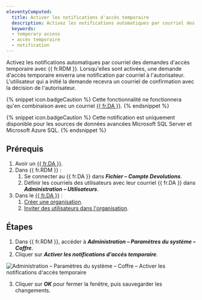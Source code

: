 ```yaml
---
eleventyComputed:
  title: Activer les notifications d'accès temporaire
  description: Activez les notifications automatiques par courriel des demandes d'accès temporaire avec {{ fr.RDM }}. Lorsqu'elles sont activées, une demande d'accès temporaire enverra une notification par courriel à l'autorisateur. L'utilisateur qui a initié la demande recevra un courriel de confirmation avec la décision de l'autorisateur.
  keywords:
  - temporary access
  - accès temporaire
  - notification
---
```

Activez les notifications automatiques par courriel des demandes d'accès temporaire avec {{ fr.RDM }}. Lorsqu'elles sont activées, une demande d'accès temporaire enverra une notification par courriel à l'autorisateur. L'utilisateur qui a initié la demande recevra un courriel de confirmation avec la décision de l'autorisateur.

{% snippet icon.badgeCaution %}
Cette fonctionnalité ne fonctionnera qu'en combinaison avec un courriel [{{ fr.DA }}](/fr/cloud/devolutions-account/create-devolutions-account).
{% endsnippet %}

{% snippet icon.badgeCaution %}
Cette notification est uniquement disponible pour les sources de données avancées Microsoft SQL Server et Microsoft Azure SQL.
{% endsnippet %}

## Prérequis

1. Avoir un [{{ fr.DA }}](/fr/cloud/devolutions-account/create-devolutions-account).
1. Dans {{ fr.RDM }} :
    1. Se connecter au {{ fr.DA }} dans ***Fichier – Compte Devolutions***.
    1. Définir les courriels des utilisateurs avec leur courriel {{ fr.DA }} dans ***Administration – Utilisateurs***.
1. Dans le [{{ fr.DA }}](https://portal.devolutions.com/) :
    1. [Créer une organisation](/fr/cloud/organizations/create-organization).
    1. [Inviter des utilisateurs dans l'organisation](/fr/cloud/organizations/invite-users-organization).

## Étapes

1. Dans {{ fr.RDM }}, accéder à ***Administration – Paramètres du système – Coffre***.
1. Cliquer sur ***Activer les notifications d'accès temporaire***.

![Administration – Paramètres du système – Coffre – Activer les notifications d'accès temporaire](https://webdevolutions.azureedge.net/docs/fr/kb/KB2085.png)

3. Cliquer sur ***OK*** pour fermer la fenêtre, puis sauvegarder les changements.
